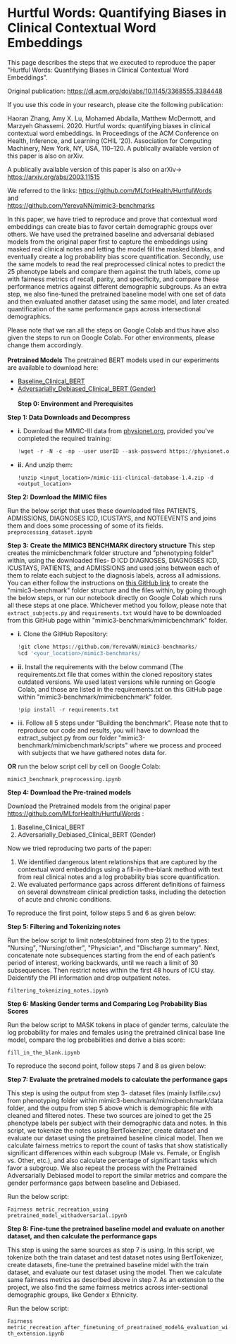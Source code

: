 # Hurtful Words: Quantifying Biases in Clinical Contextual Word Embeddings

This page describes the steps that we executed to reproduce the paper "Hurtful Words: Quantifying Biases in Clinical Contextual Word Embeddings".

Original publication: https://dl.acm.org/doi/abs/10.1145/3368555.3384448  

If you use this code in your research, please cite the following publication:

Haoran Zhang, Amy X. Lu, Mohamed Abdalla, Matthew McDermott, and Marzyeh Ghassemi. 2020.
Hurtful words: quantifying biases in clinical contextual word embeddings.
In Proceedings of the ACM Conference on Health, Inference, and Learning (CHIL ’20).
Association for Computing Machinery, New York, NY, USA, 110–120.
A publically available version of this paper is also on arXiv.

A publically available version of this paper is also on arXiv-> https://arxiv.org/abs/2003.11515  

We referred to the links: 
https://github.com/MLforHealth/HurtfulWords  
and   
https://github.com/YerevaNN/mimic3-benchmarks  


In this paper, we have tried to reproduce and prove that contextual word embeddings can create bias to favor certain demographic groups over others. We have used the pretrained baseline and adversarial debiased models from the original paper first to capture the embeddings using masked real clinical notes and letting the model fill the masked blanks, and eventually create a log probability bias score quantification. Secondly, use the same models to read the real preprocessed clinical notes to predict the 25 phenotype labels and compare them against the truth labels, come up with fairness metrics of recall, parity, and specificity, and compare these performance metrics against different demographic subgroups. As an extra step, we also fine-tuned the pretrained baseline model with one set of data and then evaluated another dataset using the same model, and later created quantification of the same performance gaps across intersectional demographics. <br>

Please note that we ran all the steps on Google Colab and thus have also given the steps to run on Google Colab. For other environments, please change them accordingly. <br><br>
**Pretrained Models**
The pretrained BERT models used in our experiments are available to download here:
- [Baseline_Clinical_BERT](https://www.cs.toronto.edu/pub/haoran/hurtfulwords/baseline_clinical_BERT_1_epoch_512.tar.gz)
- [Adversarially_Debiased_Clinical_BERT (Gender)](https://www.cs.toronto.edu/pub/haoran/hurtfulwords/adv_clinical_BERT_1_epoch_512.tar.gz) <br><br>
**Step 0: Environment and Prerequisites**


**Step 1: Data Downloads and Decompress**

- **i.** Download the MIMIC-III data from [physionet.org](https://physionet.org/), provided you've completed the required training:   

  ```python
  !wget -r -N -c -np --user userID --ask-password https://physionet.org/files/mimiciii/1.4/
  ```


- **ii.** And unzip them:  

  ```
  !unzip <input_location>/mimic-iii-clinical-database-1.4.zip -d <output_location>
  ```

**Step 2: Download the MIMIC files**  

Run the below script that uses these downloaded files PATIENTS, ADMISSIONS, DIAGNOSES ICD, ICUSTAYS, and NOTEEVENTS and joins them and does some processing of some of its fields.  
`preprocessing_dataset.ipynb`

**Step 3: Create the MIMIC3 BENCHMARK directory structure** 
This step creates the mimicbenchmark folder structure and "phenotyping folder" within, using the downloaded files- D ICD DIAGNOSES, DIAGNOSES ICD, ICUSTAYS, PATIENTS, and ADMISSIONS and used joins between each of them to relate each subject to the diagnosis labels, across all admissions. You can either follow the instructions on [this GitHub link](https://github.com/YerevaNN/mimic3-benchmarks) to create the "mimic3-benchmark" folder structure and the files within, by going through the below steps, or run our notebook directly on Google Colab which runs all these steps at one place. Whichever method you follow, please note that `extract_subjects.py` and `requirements.txt` would have to be downloaded from this GitHub page within "mimic3-benchmark/mimicbenchmark" folder.

- **i.** Clone the GitHub Repository:
  
  ```python
  !git clone https://github.com/YerevaNN/mimic3-benchmarks/
  %cd '<your_location>/mimic3-benchmarks/
  ```

- **ii.** Install the requirements with  the below command (The requirements.txt file that comes within the cloned repository states outdated versions. We used latest versions while running on Google Colab, and those are listed in the requirements.txt on this GitHub page within "mimic3-benchmark/mimicbenchmark" folder.

  ```python
  !pip install -r requirements.txt
  ```

- iii. Follow all 5 steps under "Building the benchmark". Please note that to reproduce our code and results, you will have to download the extract_subject.py from our folder "mimic3-benchmark/mimicbenchmark/scripts" where we process and proceed with subjects that we have gathered notes data for.

**OR** run the below script cell by cell on Google Colab:

`mimic3_benchmark_preprocessing.ipynb`  

**Step 4: Download the Pre-trained models**  

Download the Pretrained models from the original paper https://github.com/MLforHealth/HurtfulWords :

1. Baseline_Clinical_BERT
2. Adversarially_Debiased_Clinical_BERT (Gender)


Now we tried reproducing two parts of the paper:

1. We identified dangerous latent relationships that are captured by the contextual word embeddings using a fill-in-the-blank method with text from real clinical notes and a log probability bias score quantification.
2. We evaluated performance gaps across different definitions of fairness on several downstream clinical prediction tasks, including the detection of acute and chronic conditions.


To reproduce the first point, follow steps 5 and 6 as given below:

**Step 5: Filtering and Tokenizing notes**  

Run the below script to limit notes(obtained from step 2) to the types: "Nursing", "Nursing/other", "Physician", and "Discharge summary". Next, concatenate note subsequences starting from the end of each patient’s period of interest, working backwards, until we reach a limit of 30 subsequences. Then restrict notes within the first 48 hours of ICU stay. Deidentify the PII information and drop outpatient notes.

  `filtering_tokenizing_notes.ipynb`

**Step 6: Masking Gender terms and Comparing Log Probability Bias Scores**  


Run the below script to MASK tokens in place of gender terms, calculate the log probability for males and females using the pretrained clinical base line model, compare the log probabilities and derive a bias score:  

 `fill_in_the_blank.ipynb`


To reproduce the second point, follow steps 7 and 8 as given below:  

**Step 7: Evaluate the pretrained models to calculate the performance gaps**  


This step is using the output from step 3- dataset files (mainly listfile.csv) from phenotyping folder within mimic3-benchmark/mimicbenchmark/data folder, and the outpu from step 5 above which is demographic file with cleaned and filtered notes. These two sources are joined to get the 25 phenotype labels per subject with their demographic data and notes. In this script, we tokenize the notes using BertTokenizer, create dataset and evaluate our dataset using the pretrained baseline clinical model. Then we calculate fairness metrics to report the count of tasks that show statistically significant differences within each subgroup (Male vs. Female, or English vs. Other, etc.), and also calculate percentage of significant tasks which favor a subgroup. We also repeat the process with the Pretrained Adversarially Debiased model to report the similar metrics and compare the gender performance gaps between baseline and Debiased.

Run the below script:  

`Fairness metric_recreation_using pretrained_model_withadversarial.ipynb`


**Step 8: Fine-tune the pretrained baseline model and evaluate on another dataset, and then calculate the performance gaps**  


This step is using the same sources as step 7 is using. In this script, we tokenize both the train dataset and test dataset notes using BertTokenizer, create datasets, fine-tune the pretrained baseline midel with the train dataset, and evaluate our test dataset using the model. Then we calculate same fairness metrics as described above in step 7. As an extension to the project, we also find the same fairness metrics across inter-sectional demographic groups, like Gender x Ethnicity.

Run the below script:  

`Fairness metric_recreation_after_finetuning_of_preatrained_model&_evaluation_with_extension.ipynb`


